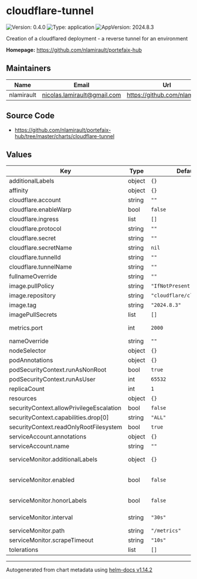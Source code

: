 # cloudflare-tunnel

![Version: 0.4.0](https://img.shields.io/badge/Version-0.4.0-informational?style=flat-square) ![Type: application](https://img.shields.io/badge/Type-application-informational?style=flat-square) ![AppVersion: 2024.8.3](https://img.shields.io/badge/AppVersion-2024.8.3-informational?style=flat-square)

Creation of a cloudflared deployment - a reverse tunnel for an environment

**Homepage:** <https://github.com/nlamirault/portefaix-hub>

## Maintainers

| Name       | Email                         | Url                             |
| ---------- | ----------------------------- | ------------------------------- |
| nlamirault | <nicolas.lamirault@gmail.com> | <https://github.com/nlamirault> |

## Source Code

- <https://github.com/nlamirault/portefaix-hub/tree/master/charts/cloudflare-tunnel>

## Values

| Key                                      | Type   | Default                    | Description                                                               |
| ---------------------------------------- | ------ | -------------------------- | ------------------------------------------------------------------------- |
| additionalLabels                         | object | `{}`                       | Additional labels to add to all resources                                 |
| affinity                                 | object | `{}`                       |                                                                           |
| cloudflare.account                       | string | `""`                       |                                                                           |
| cloudflare.enableWarp                    | bool   | `false`                    |                                                                           |
| cloudflare.ingress                       | list   | `[]`                       |                                                                           |
| cloudflare.protocol                      | string | `""`                       |                                                                           |
| cloudflare.secret                        | string | `""`                       |                                                                           |
| cloudflare.secretName                    | string | `nil`                      |                                                                           |
| cloudflare.tunnelId                      | string | `""`                       |                                                                           |
| cloudflare.tunnelName                    | string | `""`                       |                                                                           |
| fullnameOverride                         | string | `""`                       |                                                                           |
| image.pullPolicy                         | string | `"IfNotPresent"`           |                                                                           |
| image.repository                         | string | `"cloudflare/cloudflared"` |                                                                           |
| image.tag                                | string | `"2024.8.3"`               |                                                                           |
| imagePullSecrets                         | list   | `[]`                       |                                                                           |
| metrics.port                             | int    | `2000`                     | The port on which to expose the metrics and ready endpoints               |
| nameOverride                             | string | `""`                       |                                                                           |
| nodeSelector                             | object | `{}`                       |                                                                           |
| podAnnotations                           | object | `{}`                       |                                                                           |
| podSecurityContext.runAsNonRoot          | bool   | `true`                     |                                                                           |
| podSecurityContext.runAsUser             | int    | `65532`                    |                                                                           |
| replicaCount                             | int    | `1`                        |                                                                           |
| resources                                | object | `{}`                       |                                                                           |
| securityContext.allowPrivilegeEscalation | bool   | `false`                    |                                                                           |
| securityContext.capabilities.drop[0]     | string | `"ALL"`                    |                                                                           |
| securityContext.readOnlyRootFilesystem   | bool   | `true`                     |                                                                           |
| serviceAccount.annotations               | object | `{}`                       |                                                                           |
| serviceAccount.name                      | string | `""`                       |                                                                           |
| serviceMonitor.additionalLabels          | object | `{}`                       | Add custom labels to the ServiceMonitor resource                          |
| serviceMonitor.enabled                   | bool   | `false`                    | Enable this if you're using https://github.com/coreos/prometheus-operator |
| serviceMonitor.honorLabels               | bool   | `false`                    | Chooses the metric’s labels on collisions with target labels.             |
| serviceMonitor.interval                  | string | `"30s"`                    | Interval at which endpoints should be scraped.                            |
| serviceMonitor.path                      | string | `"/metrics"`               | Path to scrape metrics                                                    |
| serviceMonitor.scrapeTimeout             | string | `"10s"`                    | Timeout for scrape metrics request                                        |
| tolerations                              | list   | `[]`                       |                                                                           |

---

Autogenerated from chart metadata using [helm-docs v1.14.2](https://github.com/norwoodj/helm-docs/releases/v1.14.2)
